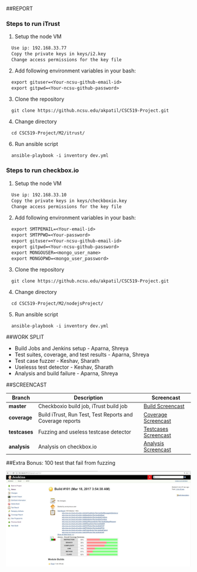 
##REPORT

### Steps to run iTrust

1. Setup the node VM

  ```
    Use ip: 192.168.33.77
    Copy the private keys in keys/i2.key
    Change access permissions for the key file
  ```
2. Add following environment variables in your bash:
  
  ```
    export gituser=<Your-ncsu-github-email-id>
    export gitpwd=<Your-ncsu-github-password>
  ```
3. Clone the repository

  ```
    git clone https://github.ncsu.edu/akpatil/CSC519-Project.git
  ```

4. Change directory
  
  ```
    cd CSC519-Project/M2/itrust/
  ```
6. Run ansible script
  
  ```
    ansible-playbook -i inventory dev.yml
  ```
    

### Steps to run checkbox.io

1. Setup the node VM

  ```
    Use ip: 192.168.33.10
    Copy the private keys in keys/checkboxio.key
    Change access permissions for the key file
  ```
2. Add following environment variables in your bash:
  
  ```
    export SMTPEMAIL=<Your-email-id>
    export SMTPPWD=<Your-password>
    export gituser=<Your-ncsu-github-email-id>
    export gitpwd=<Your-ncsu-github-password>
    export MONGOUSER=<mongo_user_name>
    export MONGOPWD=<mongo_user_password>
  ```
3. Clone the repository

  ```
    git clone https://github.ncsu.edu/akpatil/CSC519-Project.git
  ```

4. Change directory
  
  ```
    cd CSC519-Project/M2/nodejsProject/
  ```
  
5. Run ansible script
  
  ```
    ansible-playbook -i inventory dev.yml
  ```
  

##WORK SPLIT

* Build Jobs and Jenkins setup - Aparna, Shreya
* Test suites, coverage, and test results - Aparna, Shreya
* Test case fuzzer - Keshav, Sharath
* Uselesss test detector - Keshav, Sharath
* Analysis and build failure - Aparna, Shreya

##SCREENCAST

| Branch         	| Description 	| Screencast 	|
|--------------	|----------	|----------	|
| **master** 	| Checkboxio build job, iTrust build job  	|[Build Screencast](https://www.youtube.com/watch?v=K0z6441H5fA)  	|
| **coverage**  	| Build iTrust, Run Test, Test Reports and Coverage reports  	|[Coverage Screencast](https://www.youtube.com/watch?v=WnFKas9hQ8c)    	|
| **testcases** 	| Fuzzing and useless testcase detector  	|[Testcases Screencast](https://youtu.be/7FOZTixD0pw)    	|
| **analysis**  	| Analysis on checkbox.io  	|[Analysis Screencast](https://www.youtube.com/watch?v=Do228-dgGjw)    	|

##Extra Bonus:
100 test that fail from fuzzing

![Extra Bonus](https://github.com/AppyDev/DevOps_Project_CSC519/blob/master/M2/M2_Extra_Bonus.jpeg)
